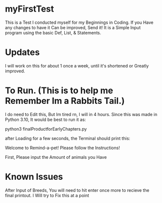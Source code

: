 # myFirstTest
This is a Test I conducted myself for my Beginnings in Coding.
If you Have any changes to have it Can be improved, Send it!
It is a Simple Input program using the basic Def, List, & Statements.

# Updates
I will work on this for about 1 once a week, until it's shortened or Greatly improved.


# To Run. (This is to help me Remember Im a Rabbits Tail.)
I do need to Edit this, But Im tired rn, I will in 4 hours.
Since this was made in Python 3.10, It would be best to run it as:

python3 finalProductforEarlyChapters.py

after Loading for a few seconds, the Terminal should print this:
  
  Welcome to Remind-a-pet! Please follow the Instructions!
 
 First, Please input the Amount of animals you Have
  
  # Known Issues
  After Input of Breeds, You will need to hit enter once more to recieve the final printout. I Will try to Fix this at a point
